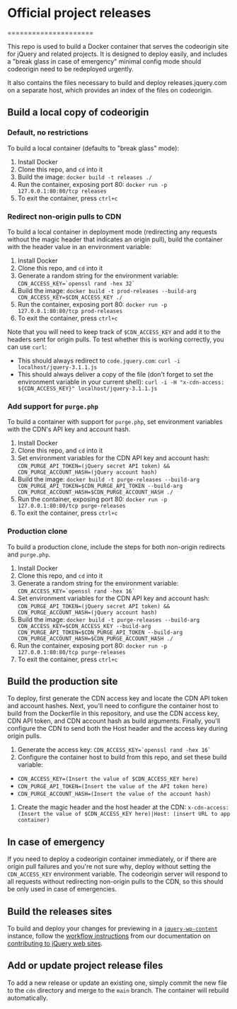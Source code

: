 # Official project releases
=====================

This repo is used to build a Docker container that serves the codeorigin site for jQuery and related projects. It is designed to deploy easily, and includes a "break glass in case of emergency" minimal config mode should codeorigin need to be redeployed urgently.

It also contains the files necessary to build and deploy releases.jquery.com on a separate host, which provides an index of the files on codeorigin.

## Build a local copy of codeorigin

### Default, no restrictions

To build a local container (defaults to "break glass" mode):

1. Install Docker
1. Clone this repo, and `cd` into it
1. Build the image: `docker build -t releases ./`
1. Run the container, exposing port 80: `docker run -p 127.0.0.1:80:80/tcp releases`
1. To exit the container, press `ctrl+c`

### Redirect non-origin pulls to CDN

To build a local container in deployment mode (redirecting any requests without the magic header that indicates an origin pull), build the container with the header value in an environment variable:

1. Install Docker
1. Clone this repo, and `cd` into it
1. Generate a random string for the environment variable: ``CDN_ACCESS_KEY=`openssl rand -hex 32` ``
1. Build the image: `docker build -t prod-releases --build-arg CDN_ACCESS_KEY=$CDN_ACCESS_KEY ./`
1. Run the container, exposing port 80: `docker run -p 127.0.0.1:80:80/tcp prod-releases`
1. To exit the container, press `ctrl+c`

Note that you will need to keep track of `$CDN_ACCESS_KEY` and add it to the headers sent for origin pulls. To test whether this is working correctly, you can use `curl`:

* This should always redirect to `code.jquery.com`: `curl -i localhost/jquery-3.1.1.js`
* This should always deliver a copy of the file (don't forget to set the environment variable in your current shell): `curl -i -H "x-cdn-access: ${CDN_ACCESS_KEY}" localhost/jquery-3.1.1.js`

### Add support for `purge.php`

To build a container with support for `purge.php`, set environment variables with the CDN's API key and account hash.

1. Install Docker
1. Clone this repo, and `cd` into it
1. Set environment variables for the CDN API key and account hash: `CDN_PURGE_API_TOKEN=(jQuery secret API token) && CDN_PURGE_ACCOUNT_HASH=(jQuery account hash)`
1. Build the image: `docker build -t purge-releases --build-arg CDN_PURGE_API_TOKEN=$CDN_PURGE_API_TOKEN --build-arg CDN_PURGE_ACCOUNT_HASH=$CDN_PURGE_ACCOUNT_HASH ./`
1. Run the container, exposing port 80: `docker run -p 127.0.0.1:80:80/tcp purge-releases`
1. To exit the container, press `ctrl+c`

### Production clone

To build a production clone, include the steps for both non-origin redirects and `purge.php`.

1. Install Docker
1. Clone this repo, and `cd` into it
1. Generate a random string for the environment variable: ``CDN_ACCESS_KEY=`openssl rand -hex 16` ``
1. Set environment variables for the CDN API key and account hash: `CDN_PURGE_API_TOKEN=(jQuery secret API token) && CDN_PURGE_ACCOUNT_HASH=(jQuery account hash)`
1. Build the image: `docker build -t purge-releases --build-arg CDN_ACCESS_KEY=$CDN_ACCESS_KEY --build-arg CDN_PURGE_API_TOKEN=$CDN_PURGE_API_TOKEN --build-arg CDN_PURGE_ACCOUNT_HASH=$CDN_PURGE_ACCOUNT_HASH ./`
1. Run the container, exposing port 80: `docker run -p 127.0.0.1:80:80/tcp purge-releases`
1. To exit the container, press `ctrl+c`

## Build the production site

To deploy, first generate the CDN access key and locate the CDN API token and account hashes. Next, you'll need to configure the container host to build from the Dockerfile in this repository, and use the CDN access key, CDN API token, and CDN account hash as build arguments. Finally, you'll configure the CDN to send both the Host header and the access key during origin pulls.

1. Generate the access key: ``CDN_ACCESS_KEY=`openssl rand -hex 16` ``
1. Configure the container host to build from this repo, and set these build variable:
  * `CDN_ACCESS_KEY=(Insert the value of $CDN_ACCESS_KEY here)`
  * `CDN_PURGE_API_TOKEN=(Insert the value of the API token here)`
  * `CDN_PURGE_ACCOUNT_HASH=(Insert the value of the account hash)`
1. Create the magic header and the host header at the CDN: `x-cdn-access: (Insert the value of $CDN_ACCESS_KEY here)|Host: (insert URL to app container)`

## In case of emergency

If you need to deploy a codeorigin container immediately, or if there are origin pull failures and you're not sure why, deploy without setting the `CDN_ACCESS_KEY` environment variable. The codeorigin server will respond to all requests without redirecting non-origin pulls to the CDN, so this should be only used in case of emergencies.

## Build the releases sites

To build and deploy your changes for previewing in a [`jquery-wp-content`](https://github.com/jquery/jquery-wp-content) instance, follow the [workflow instructions](http://contribute.jquery.org/web-sites/#workflow) from our documentation on [contributing to jQuery web sites](http://contribute.jquery.org/web-sites/).

## Add or update project release files

To add a new release or update an existing one, simply commit the new file to the `cdn` directory and merge to the `main` branch. The container will rebuild automatically.
